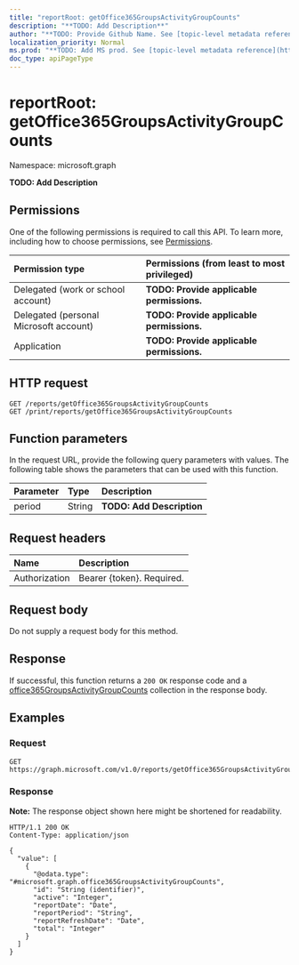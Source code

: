 ```yaml
---
title: "reportRoot: getOffice365GroupsActivityGroupCounts"
description: "**TODO: Add Description**"
author: "**TODO: Provide Github Name. See [topic-level metadata reference](https://msgo.azurewebsites.net/add/document/guidelines/metadata.html#topic-level-metadata)**"
localization_priority: Normal
ms.prod: "**TODO: Add MS prod. See [topic-level metadata reference](https://msgo.azurewebsites.net/add/document/guidelines/metadata.html#topic-level-metadata)**"
doc_type: apiPageType
---
```


# reportRoot: getOffice365GroupsActivityGroupCounts
Namespace: microsoft.graph



**TODO: Add Description**

## Permissions
One of the following permissions is required to call this API. To learn more, including how to choose permissions, see [Permissions](/graph/permissions-reference).

|Permission type|Permissions (from least to most privileged)|
|:---|:---|
|Delegated (work or school account)|**TODO: Provide applicable permissions.**|
|Delegated (personal Microsoft account)|**TODO: Provide applicable permissions.**|
|Application|**TODO: Provide applicable permissions.**|

## HTTP request

<!-- {
  "blockType": "ignored"
}
-->
``` http
GET /reports/getOffice365GroupsActivityGroupCounts
GET /print/reports/getOffice365GroupsActivityGroupCounts
```

## Function parameters
In the request URL, provide the following query parameters with values.
The following table shows the parameters that can be used with this function.

|Parameter|Type|Description|
|:---|:---|:---|
|period|String|**TODO: Add Description**|


## Request headers
|Name|Description|
|:---|:---|
|Authorization|Bearer {token}. Required.|

## Request body
Do not supply a request body for this method.

## Response

If successful, this function returns a `200 OK` response code and a [office365GroupsActivityGroupCounts](../resources/office365groupsactivitygroupcounts.md) collection in the response body.

## Examples

### Request
<!-- {
  "blockType": "request",
  "name": "reportroot_getoffice365groupsactivitygroupcounts"
}
-->
``` http
GET https://graph.microsoft.com/v1.0/reports/getOffice365GroupsActivityGroupCounts(period='parameterValue')
```


### Response
**Note:** The response object shown here might be shortened for readability.
<!-- {
  "blockType": "response",
  "truncated": true,
  "@odata.type": "Collection(microsoft.graph.office365GroupsActivityGroupCounts)"
}
-->
``` http
HTTP/1.1 200 OK
Content-Type: application/json

{
  "value": [
    {
      "@odata.type": "#microsoft.graph.office365GroupsActivityGroupCounts",
      "id": "String (identifier)",
      "active": "Integer",
      "reportDate": "Date",
      "reportPeriod": "String",
      "reportRefreshDate": "Date",
      "total": "Integer"
    }
  ]
}
```

